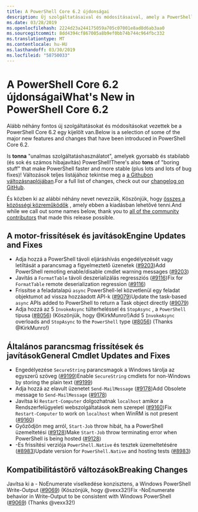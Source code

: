 ```yaml
---
title: A PowerShell Core 6.2 újdonságai
description: Új szolgáltatásaival és módosításaival, amely a PowerShell Core 6.2
ms.date: 03/28/2019
ms.openlocfilehash: 2224d23a244175059a705c07001e8ad8d6ab3aa0
ms.sourcegitcommit: 8dd4394cf867005a8b9ef0bb74b744c964fbc332
ms.translationtype: MT
ms.contentlocale: hu-HU
ms.lasthandoff: 03/30/2019
ms.locfileid: "58750033"
---
```

# <a name="whats-new-in-powershell-core-62"></a><span data-ttu-id="e75c6-103">A PowerShell Core 6.2 újdonságai</span><span class="sxs-lookup"><span data-stu-id="e75c6-103">What's New in PowerShell Core 6.2</span></span>

<span data-ttu-id="e75c6-104">Alább néhány fontos új szolgáltatásokat és módosításokat vezettek be a PowerShell Core 6.2 egy kijelölt van.</span><span class="sxs-lookup"><span data-stu-id="e75c6-104">Below is a selection of some of the major new features and changes that have been introduced in PowerShell Core 6.2.</span></span>

<span data-ttu-id="e75c6-105">Is **tonna** "unalmas szolgáltatáshasználatot", amelyek gyorsabb és stabilabb (és sok és számos hibajavítás) PowerShell!</span><span class="sxs-lookup"><span data-stu-id="e75c6-105">There's also **tons** of "boring stuff" that make PowerShell faster and more stable (plus lots and lots of bug fixes)!</span></span>
<span data-ttu-id="e75c6-106">Változások teljes listájához tekintse meg a [a Githubon változásnaplójában](https://github.com/PowerShell/PowerShell/blob/master/CHANGELOG.md).</span><span class="sxs-lookup"><span data-stu-id="e75c6-106">For a full list of changes, check out our [changelog on GitHub](https://github.com/PowerShell/PowerShell/blob/master/CHANGELOG.md).</span></span>

<span data-ttu-id="e75c6-107">És közben ki az alábbi néhány nevet nevezzük, Köszönjük, hogy [összes a közösségi közreműködők](https://github.com/PowerShell/PowerShell/graphs/contributors) , amely ebben a kiadásban lehetővé tenni.</span><span class="sxs-lookup"><span data-stu-id="e75c6-107">And while we call out some names below, thank you to [all of the community contributors](https://github.com/PowerShell/PowerShell/graphs/contributors) that made this release possible.</span></span>

## <a name="engine-updates-and-fixes"></a><span data-ttu-id="e75c6-108">A motor-frissítések és javítások</span><span class="sxs-lookup"><span data-stu-id="e75c6-108">Engine Updates and Fixes</span></span>

- <span data-ttu-id="e75c6-109">Adja hozzá a PowerShell távoli eljáráshívás engedélyezését vagy letiltását a parancsmag a figyelmeztető üzenetek ([#9203][])</span><span class="sxs-lookup"><span data-stu-id="e75c6-109">Add PowerShell remoting enable/disable cmdlet warning messages ([#9203][])</span></span>
- <span data-ttu-id="e75c6-110">Javítás a `FormatTable` távoli deszerializálás regressziós ([#9116][])</span><span class="sxs-lookup"><span data-stu-id="e75c6-110">Fix for `FormatTable` remote deserialization regression ([#9116][])</span></span>
- <span data-ttu-id="e75c6-111">Frissítse a feladatalapú `async` PowerShell-lel közvetlenül egy feladat objektumot ad vissza hozzáadott API-k ([#9079][])</span><span class="sxs-lookup"><span data-stu-id="e75c6-111">Update the task-based `async` APIs added to PowerShell to return a Task object directly ([#9079][])</span></span>
- <span data-ttu-id="e75c6-112">Adja hozzá az 5 `InvokeAsync` túlterheléssel és `StopAsync` , a `PowerShell` típusa ([#8056][]) (Köszönjük, hogy @KirkMunro!)</span><span class="sxs-lookup"><span data-stu-id="e75c6-112">Add 5 `InvokeAsync` overloads and `StopAsync` to the `PowerShell` type ([#8056][]) (Thanks @KirkMunro!)</span></span>

## <a name="general-cmdlet-updates-and-fixes"></a><span data-ttu-id="e75c6-113">Általános parancsmag frissítések és javítások</span><span class="sxs-lookup"><span data-stu-id="e75c6-113">General Cmdlet Updates and Fixes</span></span>

- <span data-ttu-id="e75c6-114">Engedélyezése `SecureString` parancsmagok a Windows tárolja az egyszerű szöveg ([#9199][])</span><span class="sxs-lookup"><span data-stu-id="e75c6-114">Enable `SecureString` cmdlets for non-Windows by storing the plain text ([#9199][])</span></span>
- <span data-ttu-id="e75c6-115">Adja hozzá az elavult üzenetet `Send-MailMessage` ([#9178][])</span><span class="sxs-lookup"><span data-stu-id="e75c6-115">Add Obsolete message to `Send-MailMessage` ([#9178][])</span></span>
- <span data-ttu-id="e75c6-116">Javítsa ki `Restart-Computer` dolgozhatnak `localhost` amikor a Rendszerfelügyeleti webszolgáltatások nem szerepel ([#9160][])</span><span class="sxs-lookup"><span data-stu-id="e75c6-116">Fix `Restart-Computer` to work on `localhost` when WinRM is not present ([#9160][])</span></span>
- <span data-ttu-id="e75c6-117">Győződjön meg arról, `Start-Job` throw hibát, ha a PowerShell üzemeltetési ([#9128][])</span><span class="sxs-lookup"><span data-stu-id="e75c6-117">Make `Start-Job` throw terminating error when PowerShell is being hosted ([#9128][])</span></span>
- <span data-ttu-id="e75c6-118">-Es frissítési verziója `PowerShell.Native` és tesztek üzemeltetésére ([#8983][])</span><span class="sxs-lookup"><span data-stu-id="e75c6-118">Update version for `PowerShell.Native` and hosting tests ([#8983][])</span></span>

## <a name="breaking-changes"></a><span data-ttu-id="e75c6-119">Kompatibilitástörő változások</span><span class="sxs-lookup"><span data-stu-id="e75c6-119">Breaking Changes</span></span>

<span data-ttu-id="e75c6-120">Javítsa ki a - NoEnumerate viselkedése konzisztens, a Windows PowerShell Write-Output ([#9069][]) (Köszönjük, hogy @vexx32!)</span><span class="sxs-lookup"><span data-stu-id="e75c6-120">Fix -NoEnumerate behavior in Write-Output to be consistent with Windows PowerShell ([#9069][]) (Thanks @vexx32!)</span></span>

<!-- Link references -->
[#8056]: https://github.com/PowerShell/PowerShell/pull/8056
[#8983]: https://github.com/PowerShell/PowerShell/pull/8983
[#9069]: https://github.com/PowerShell/PowerShell/pull/9069
[#9079]: https://github.com/PowerShell/PowerShell/pull/9079
[#9116]: https://github.com/PowerShell/PowerShell/pull/9116
[#9128]: https://github.com/PowerShell/PowerShell/pull/9128
[#9160]: https://github.com/PowerShell/PowerShell/pull/9160
[#9178]: https://github.com/PowerShell/PowerShell/pull/9178
[#9199]: https://github.com/PowerShell/PowerShell/pull/9199
[#9203]: https://github.com/PowerShell/PowerShell/pull/9203
